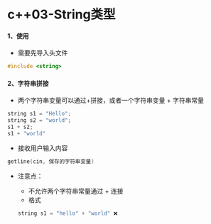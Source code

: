 # c++03-String类型

#### 1、使用

* 需要先导入头文件 

```c++
#include <string>
```

#### 2、字符串拼接

* 两个字符串变量可以通过+拼接，或者一个字符串变量 + 字符串常量

```c++
string s1 = "Hello";
string s2 = "world";
s1 + s2;
s1 + "world"
```

* 接收用户输入内容

```c++
getline(cin, 保存的字符串变量)
```

* 注意点：

    - 不允许两个字符串常量通过 + 连接
    - 格式

    ```c++
    string s1 = "hello" + "world" ❌
    ```

